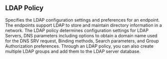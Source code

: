 ## LDAP Policy
Specifies the LDAP configuration settings and preferences for an endpoint. The endpoints support LDAP to store and maintain directory information in a network. The LDAP policy determines configuration settings for LDAP Servers, DNS parameters including options to obtain a domain name used for the DNS SRV request, Binding methods, Search parameters, and Group Authorization preferences. Through an LDAP policy, you can also create multiple LDAP groups and add them to the LDAP server database. 